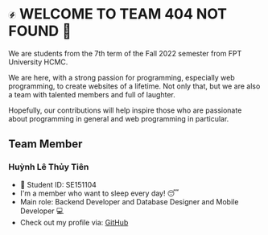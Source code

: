 # <img src="https://github.com/fptu-team-404-not-found/.github/blob/main/profile/imgs/team-logo.png" width="3%"> WELCOME TO TEAM 404 NOT FOUND :wave:

We are students from the 7th term of the Fall 2022 semester from FPT University HCMC. 

We are here, with a strong passion for programming, especially web programming, to create websites of a lifetime. Not only that, but we are also a team with talented members and full of laughter. 

Hopefully, our contributions will help inspire those who are passionate about programming in general and web programming in particular.

## Team Member

### Huỳnh Lê Thủy Tiên
- :bookmark: Student ID: SE151104
- I'm a member who want to sleep every day! :sleeping:	
- Main role: Backend Developer and Database Designer and Mobile Developer :computer:
- Check out my profile via: [GitHub](https://github.com/tienhuynh-tn)
